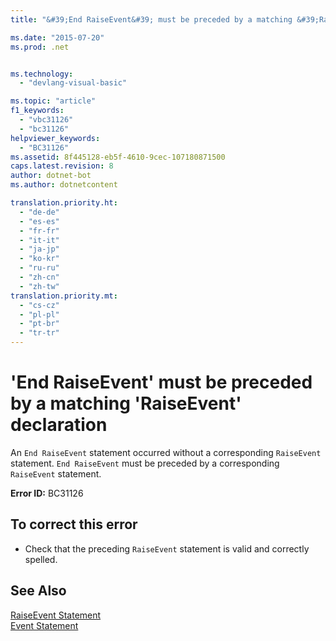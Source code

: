 ```yaml
---
title: "&#39;End RaiseEvent&#39; must be preceded by a matching &#39;RaiseEvent&#39; declaration | Microsoft Docs"

ms.date: "2015-07-20"
ms.prod: .net


ms.technology: 
  - "devlang-visual-basic"

ms.topic: "article"
f1_keywords: 
  - "vbc31126"
  - "bc31126"
helpviewer_keywords: 
  - "BC31126"
ms.assetid: 8f445128-eb5f-4610-9cec-107180871500
caps.latest.revision: 8
author: dotnet-bot
ms.author: dotnetcontent

translation.priority.ht: 
  - "de-de"
  - "es-es"
  - "fr-fr"
  - "it-it"
  - "ja-jp"
  - "ko-kr"
  - "ru-ru"
  - "zh-cn"
  - "zh-tw"
translation.priority.mt: 
  - "cs-cz"
  - "pl-pl"
  - "pt-br"
  - "tr-tr"
---
```

# &#39;End RaiseEvent&#39; must be preceded by a matching &#39;RaiseEvent&#39; declaration
An `End RaiseEvent` statement occurred without a corresponding `RaiseEvent` statement. `End RaiseEvent` must be preceded by a corresponding `RaiseEvent` statement.  
  
 **Error ID:** BC31126  
  
## To correct this error  
  
-   Check that the preceding `RaiseEvent` statement is valid and correctly spelled.  
  
## See Also  
 [RaiseEvent Statement](../../visual-basic/language-reference/statements/raiseevent-statement.md)   
 [Event Statement](../../visual-basic/language-reference/statements/event-statement.md)